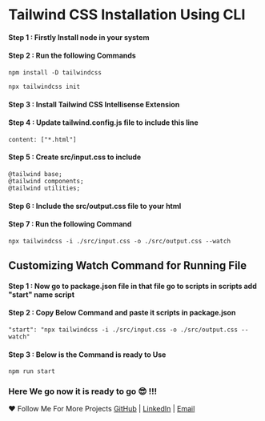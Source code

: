 # Tailwind CSS Installation Using CLI

#### Step 1 : Firstly Install node in your system

#### Step 2 : Run the following Commands 

```
npm install -D tailwindcss

npx tailwindcss init
```

#### Step 3 : Install Tailwind CSS Intellisense Extension

#### Step 4 : Update tailwind.config.js file to include this line 

```
content: ["*.html"]
```

#### Step 5 : Create src/input.css to include 

```
@tailwind base;
@tailwind components;
@tailwind utilities;
```

#### Step 6 : Include the src/output.css file to your html

#### Step 7 : Run the following Command 

```
npx tailwindcss -i ./src/input.css -o ./src/output.css --watch
```

## Customizing Watch Command for Running File 

#### Step 1 : Now go to package.json file in that file go to scripts in scripts add "start" name script

#### Step 2 : Copy Below Command and paste it scripts in package.json

```
"start": "npx tailwindcss -i ./src/input.css -o ./src/output.css --watch"
```

#### Step 3 : Below is the Command is ready to Use

```
npm run start
```

### Here We go now it is ready to go 😎 !!!

:heart: Follow Me For More Projects [GitHub](https://github.com/ChinmayKaitade) | [LinkedIn](https://www.linkedin.com/in/chinmay-sharad-kaitade) | [Email](chinmaykaitade123@gmail.com)
